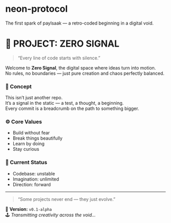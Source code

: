 # neon-protocol
The first spark of paylsaak — a retro-coded beginning in a digital void.
# 🌌 PROJECT: ZERO SIGNAL

> “Every line of code starts with silence.”

Welcome to **Zero Signal**, the digital space where ideas turn into motion.  
No rules, no boundaries — just pure creation and chaos perfectly balanced.

### 🧠 Concept
This isn’t just another repo.  
It’s a signal in the static — a test, a thought, a beginning.  
Every commit is a breadcrumb on the path to something bigger.




### ⚙️ Core Values
- Build without fear  
- Break things beautifully  
- Learn by doing  
- Stay curious  

### 🧩 Current Status
- Codebase: unstable  
- Imagination: unlimited  
- Direction: forward  

---

> “Some projects never end — they just evolve.”

📡 **Version:** `v0.1-alpha`  
🕹️ *Transmitting creativity across the void...*


